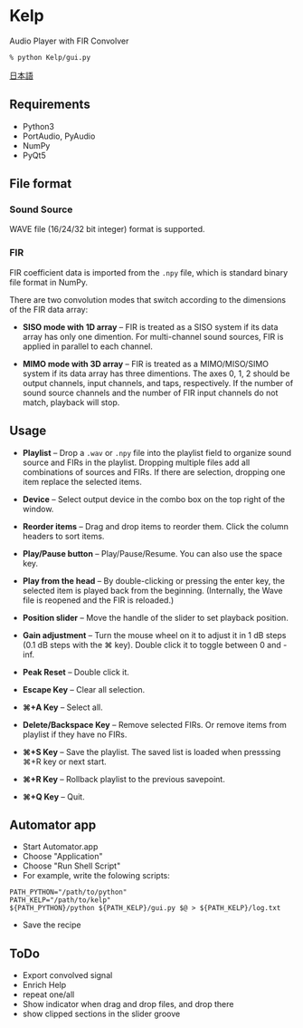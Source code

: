 Kelp
====

Audio Player with FIR Convolver

```
% python Kelp/gui.py
```

[日本語](./README_JP.md)


Requirements
------------

* Python3
* PortAudio, PyAudio
* NumPy
* PyQt5




File format
-----------

### Sound Source

WAVE file (16/24/32 bit integer) format is supported.


### FIR

FIR coefficient data is imported from the `.npy` file, which is standard binary file format in NumPy.

There are two convolution modes that switch according to the dimensions of the FIR data array:

* **SISO mode with 1D array**
–
FIR is treated as a SISO system if its data array has only one dimention. 
For multi-channel sound sources, FIR is applied in parallel to each channel.

* **MIMO mode with 3D array**
–
FIR is treated as a MIMO/MISO/SIMO system if its data array has three dimentions.
The axes 0, 1, 2 should be output channels, input channels, and taps, respectively.
If the number of sound source channels and the number of FIR input channels do not match, playback will stop.




Usage
-----

* **Playlist**
–
Drop a `.wav` or `.npy` file into the playlist field to organize sound source and FIRs in the playlist.
Dropping multiple files add all combinations of sources and FIRs.
If there are selection, dropping one item replace the selected items.

* **Device**
–
Select output device in the combo box on the top right of the window.

* **Reorder items**
–
Drag and drop items to reorder them.
Click the column headers to sort items.

* **Play/Pause button**
–
Play/Pause/Resume.
You can also use the space key.

* **Play from the head**
–
By double-clicking or pressing the enter key, the selected item is played back from the beginning.
(Internally, the Wave file is reopened and the FIR is reloaded.)

* **Position slider**
–
Move the handle of the slider to set playback position.

* **Gain adjustment**
–
Turn the mouse wheel on it to adjust it in 1 dB steps
(0.1 dB steps with the ⌘ key).
Double click it to toggle between 0 and -inf.

* **Peak Reset**
–
Double click it.

* **Escape Key**
–
Clear all selection.

* **⌘+A Key**
–
Select all.

* **Delete/Backspace Key**
–
Remove selected FIRs.
Or remove items from playlist if they have no FIRs.

* **⌘+S Key**
–
Save the playlist.
The saved list is loaded when presssing ⌘+R key or next start.

* **⌘+R Key**
–
Rollback playlist to the previous savepoint.

* **⌘+Q Key**
–
Quit.




Automator app
-------------

* Start Automator.app
* Choose "Application"
* Choose "Run Shell Script"
* For example, write the folowing scripts:

```
PATH_PYTHON="/path/to/python"
PATH_KELP="/path/to/kelp"
${PATH_PYTHON}/python ${PATH_KELP}/gui.py $@ > ${PATH_KELP}/log.txt
```
* Save the recipe



ToDo
----------------------------

* Export convolved signal
* Enrich Help
* repeat one/all
* Show indicator when drag and drop files, and drop there
* show clipped sections in the slider groove

